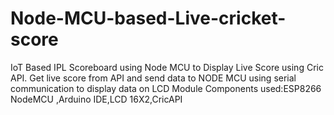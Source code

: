 # Node-MCU-based-Live-cricket-score

IoT Based IPL Scoreboard using Node MCU to Display Live
Score using Cric API.
Get live score from API and send data to NODE MCU using serial
communication to display data on LCD Module
Components used:ESP8266 NodeMCU ,Arduino IDE,LCD
16X2,CricAPI
